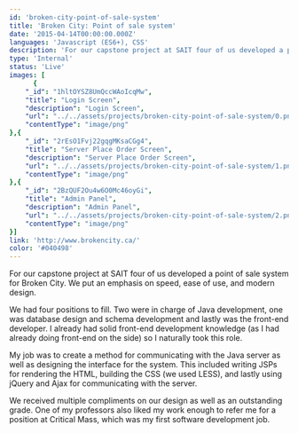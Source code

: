 ```yaml
---
id: 'broken-city-point-of-sale-system'
title: 'Broken City: Point of sale system'
date: '2015-04-14T00:00:00.000Z'
languages: 'Javascript (ES6+), CSS'
description: 'For our capstone project at SAIT four of us developed a point of sale system for Broken City. We put an emphasis on speed, ease of use, and modern design.'
type: 'Internal'
status: 'Live'
images: [
      {
	"_id": "1hltOYSZ8UmQccWAoIcqMw",
	"title": "Login Screen",
	"description": "Login Screen",
	"url": "../../assets/projects/broken-city-point-of-sale-system/0.png",
	"contentType": "image/png"
},{
	"_id": "2rEsO1Fvj22gqgMKsaCGg4",
	"title": "Server Place Order Screen",
	"description": "Server Place Order Screen",
	"url": "../../assets/projects/broken-city-point-of-sale-system/1.png",
	"contentType": "image/png"
},{
	"_id": "2BzQUF2Ou4w6O0Mc46oyGi",
	"title": "Admin Panel",
	"description": "Admin Panel",
	"url": "../../assets/projects/broken-city-point-of-sale-system/2.png",
	"contentType": "image/png"
}]
link: 'http://www.brokencity.ca/'
color: '#040498'
---
```


For our capstone project at SAIT four of us developed a point of sale system for Broken City. We put an emphasis on speed, ease of use, and modern design. 

We had four positions to fill. Two were in charge of Java development, one was database design and schema development and lastly was the front-end developer.  I already had solid front-end development knowledge (as I had already doing front-end on the side) so I naturally took this role. 

My job was to create a method for communicating with the Java server as well as designing the interface for the system. This included writing JSPs for rendering the HTML, building the CSS (we used LESS), and lastly using jQuery and Ajax for communicating with the server.

We received multiple compliments on our design as well as an outstanding grade. One of my professors also liked my work enough to refer me for a position at Critical Mass, which was my first software development job.
